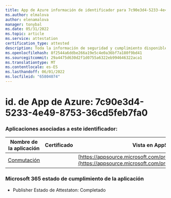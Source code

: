 ```yaml
---
title: App de Azure información de identificador para 7c90e3d4-5233-4e49-8753-36cd5feb7fa0
ms.author: elmalova
author: elenamalova
manager: tonybal
ms.date: 05/31/2022
ms.topic: article
ms.service: attestation
certification_type: attested
description: Toda la información de seguridad y cumplimiento disponible para 7c90e3d4-5233-4e49-8753-36cd5feb7fa0.
ms.openlocfilehash: 8f2544a6ddbe266a19e5c4e0a36bf7a180f9bd41
ms.sourcegitcommit: 29a4475d630d2f1d0755a6322eb994646322aca1
ms.translationtype: MT
ms.contentlocale: es-ES
ms.lasthandoff: 06/01/2022
ms.locfileid: "65804074"
---
```

# <a name="azure-app-id-7c90e3d4-5233-4e49-8753-36cd5feb7fa0"></a>id. de App de Azure: 7c90e3d4-5233-4e49-8753-36cd5feb7fa0


### <a name="apps-associated-with-this-id"></a>Aplicaciones asociadas a este identificador:
| **Nombre de la aplicación** | **Certificado** | **Vista en AppSource** |
|--------------|---------------|-----------------------|
| [Conmutación](../forward/WA200003325.md) |  | [https://appsource.microsoft.com/product/office/WA200003325](https://appsource.microsoft.com/product/office/WA200003325) |

### <a name="microsoft-365-app-compliance-status"></a>Microsoft 365 estado de cumplimiento de la aplicación
- Publisher Estado de Attestaton: Completado
